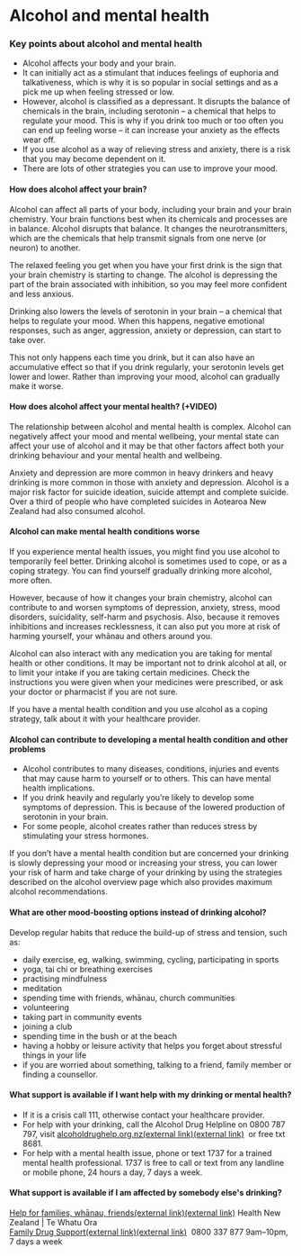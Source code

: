 # Alcohol and mental health

### Key points about alcohol and mental health 

- Alcohol affects your body and your brain.
- It can initially act as a stimulant that induces feelings of euphoria and talkativeness, which is why it is so popular in social settings and as a pick me up when feeling stressed or low.
- However, alcohol is classified as a depressant. It disrupts the balance of chemicals in the brain, including serotonin – a chemical that helps to regulate your mood. This is why if you drink too much or too often you can end up feeling worse – it can increase your anxiety as the effects wear off.
- If you use alcohol as a way of relieving stress and anxiety, there is a risk that you may become dependent on it.
- There are lots of other strategies you can use to improve your mood.

#### How does alcohol affect your brain?

Alcohol can affect all parts of your body, including your brain and your brain chemistry. Your brain functions best when its chemicals and processes are in balance. Alcohol disrupts that balance. It changes the neurotransmitters, which are the chemicals that help transmit signals from one nerve (or neuron) to another.

The relaxed feeling you get when you have your first drink is the sign that your brain chemistry is starting to change. The alcohol is depressing the part of the brain associated with inhibition, so you may feel more confident and less anxious.

Drinking also lowers the levels of serotonin in your brain – a chemical that helps to regulate your mood. When this happens, negative emotional responses, such as anger, aggression, anxiety or depression, can start to take over.

This not only happens each time you drink, but it can also have an accumulative effect so that if you drink regularly, your serotonin levels get lower and lower. Rather than improving your mood, alcohol can gradually make it worse.

#### How does alcohol affect your mental health? (+VIDEO)

The relationship between alcohol and mental health is complex. Alcohol can negatively affect your mood and mental wellbeing, your mental state can affect your use of alcohol and it may be that other factors affect both your drinking behaviour and your mental health and wellbeing.

Anxiety and depression are more common in heavy drinkers and heavy drinking is more common in those with anxiety and depression. Alcohol is a major risk factor for suicide ideation, suicide attempt and complete suicide. Over a third of people who have completed suicides in Aotearoa New Zealand had also consumed alcohol.

#### Alcohol can make mental health conditions worse

If you experience mental health issues, you might find you use alcohol to temporarily feel better. Drinking alcohol is sometimes used to cope, or as a coping strategy. You can find yourself gradually drinking more alcohol, more often.

However, because of how it changes your brain chemistry, alcohol can contribute to and worsen symptoms of depression, anxiety, stress, mood disorders, suicidality, self-harm and psychosis. Also, because it removes inhibitions and increases recklessness, it can also put you more at risk of harming yourself, your whānau and others around you.

Alcohol can also interact with any medication you are taking for mental health or other conditions. It may be important not to drink alcohol at all, or to limit your intake if you are taking certain medicines. Check the instructions you were given when your medicines were prescribed, or ask your doctor or pharmacist if you are not sure.

If you have a mental health condition and you use alcohol as a coping strategy, talk about it with your healthcare provider.

#### Alcohol can contribute to developing a mental health condition and other problems

- Alcohol contributes to many diseases, conditions, injuries and events that may cause harm to yourself or to others. This can have mental health implications.
- If you drink heavily and regularly you’re likely to develop some symptoms of depression. This is because of the lowered production of serotonin in your brain.
- For some people, alcohol creates rather than reduces stress by stimulating your stress hormones.

If you don’t have a mental health condition but are concerned your drinking is slowly depressing your mood or increasing your stress, you can lower your risk of harm and take charge of your drinking by using the strategies described on the alcohol overview page
which also provides maximum alcohol recommendations.

#### What are other mood-boosting options instead of drinking alcohol?

Develop regular habits that reduce the build-up of stress and tension, such as:

- daily exercise, eg, walking, swimming, cycling, participating in sports
- yoga, tai chi or breathing exercises
- practising mindfulness
- meditation
- spending time with friends, whānau, church communities
- volunteering
- taking part in community events
- joining a club
- spending time in the bush or at the beach
- having a hobby or leisure activity that helps you forget about stressful things in your life
- if you are worried about something, talking to a friend, family member or finding a counsellor.

#### What support is available if I want help with my drinking or mental health?

- If it is a crisis call 111, otherwise contact your healthcare provider.
- For help with your drinking, call the Alcohol Drug Helpline on 0800 787 797, visit [alcoholdrughelp.org.nz(external link)(external link)](https://alcoholdrughelp.org.nz/ 'Open external link')
   or free txt 8681.
- For help with a mental health issue, phone or text 1737 for a trained mental health professional. 1737 is free to call or text from any landline or mobile phone, 24 hours a day, 7 days a week.

#### What support is available if I am affected by somebody else's drinking?

[Help for families, whānau, friends(external link)(external link)](https://info.health.nz/services-support/alcohol-and-drug-services/help-for-whanau-and-friends/ 'Open external link')
Health New Zealand | Te Whatu Ora  
[Family Drug Support(external link)(external link)](https://fds.org.nz/ 'Open external link')
 0800 337 877 9am–10pm, 7 days a week
